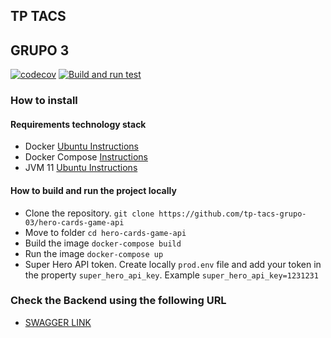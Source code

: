 ## TP TACS
## GRUPO 3
[![codecov](https://codecov.io/gh/tp-tacs-grupo-03/hero-cards-game-api/branch/main/graph/badge.svg?token=iwngAylNUA)](https://codecov.io/gh/tp-tacs-grupo-03/hero-cards-game-api)
[![Build and run test](https://github.com/tp-tacs-grupo-03/hero-cards-game-api/actions/workflows/build.yml/badge.svg)](https://github.com/tp-tacs-grupo-03/hero-cards-game-api/actions/workflows/build.yml)

### How to install
#### Requirements technology stack
* Docker [Ubuntu Instructions](https://docs.docker.com/engine/install/ubuntu/)
* Docker Compose [Instructions](https://docs.docker.com/compose/install/)
* JVM 11 [Ubuntu Instructions](https://www.infoworld.com/article/3514725/installing-oracle-java-se-11-on-ubuntu-18-04.html)


#### How to build and run the project locally
* Clone the repository. `git clone https://github.com/tp-tacs-grupo-03/hero-cards-game-api`
* Move to folder `cd hero-cards-game-api` 
* Build the image `docker-compose build`
* Run the image `docker-compose up`
* Super Hero API token. Create locally `prod.env` file and add your token 
in the property `super_hero_api_key`. Example `super_hero_api_key=1231231`
### Check the Backend using the following URL
* [SWAGGER LINK](http://localhost:8080/swagger-ui.html) 
